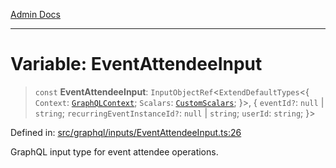 [Admin Docs](/)

***

# Variable: EventAttendeeInput

> `const` **EventAttendeeInput**: `InputObjectRef`\<`ExtendDefaultTypes`\<\{ `Context`: [`GraphQLContext`](../../../context/type-aliases/GraphQLContext.md); `Scalars`: [`CustomScalars`](../../../scalars/type-aliases/CustomScalars.md); \}\>, \{ `eventId?`: `null` \| `string`; `recurringEventInstanceId?`: `null` \| `string`; `userId`: `string`; \}\>

Defined in: [src/graphql/inputs/EventAttendeeInput.ts:26](https://github.com/Sourya07/talawa-api/blob/2dc82649c98e5346c00cdf926fe1d0bc13ec1544/src/graphql/inputs/EventAttendeeInput.ts#L26)

GraphQL input type for event attendee operations.
